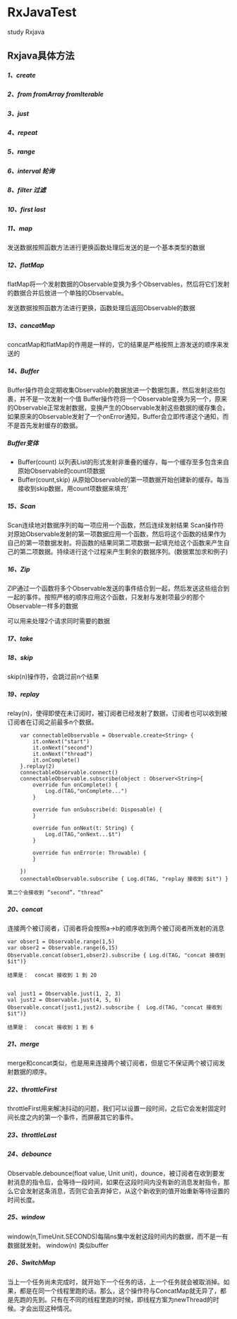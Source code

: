 # RxJavaTest
study Rxjava 
## Rxjava具体方法
##### 1、create

##### 2、from  fromArray  fromIterable

##### 3、just

##### 4、repeat

##### 5、range  

##### 6、interval 轮询

##### 8、filter 过滤

##### 10、first  last

##### 11、map 
发送数据按照函数方法进行更换函数处理后发送的是一个基本类型的数据

##### 12、flatMap
flatMap将一个发射数据的Observable变换为多个Observables，然后将它们发射的数据合并后放进一个单独的Observable。

发送数据按照函数方法进行更换，函数处理后返回Observable的数据

##### 13、concatMap
concatMap和flatMap的作用是一样的，它的结果是严格按照上游发送的顺序来发送的

##### 14、Buffer

Buffer操作符会定期收集Observable的数据放进一个数据包裹，然后发射这些包裹，并不是一次发射一个值
Buffer操作符将一个Observable变换为另一个，原来的Observable正常发射数据，变换产生的Observable发射这些数据的缓存集合。如果原来的Observable发射了一个onError通知，Buffer会立即传递这个通知，而不是首先发射缓存的数据。

##### Buffer变体

* Buffer(count) 以列表List的形式发射非重叠的缓存，每一个缓存至多包含来自原始Observable的count项数据
* Buffer(count,skip) 从原始Observable的第一项数据开始创建新的缓存。每当接收到skip数据，用count项数据来填充‘

##### 15、Scan

Scan连续地对数据序列的每一项应用一个函数，然后连续发射结果
Scan操作符对原始Observable发射的第一项数据应用一个函数，然后将这个函数的结果作为自己的第一项数据发射。将函数的结果同第二项数据一起填充给这个函数来产生自己的第二项数据。持续进行这个过程来产生剩余的数据序列。(数据累加求和例子)

##### 16、Zip

ZIP通过一个函数将多个Observable发送的事件结合到一起，然后发送这些组合到一起的事件。按照严格的顺序应用这个函数，只发射与发射项最少的那个Observable一样多的数据

可以用来处理2个请求同时需要的数据

##### 17、take

##### 18、skip
skip(n)操作符，会跳过前n个结果

##### 19、replay
relay(n)，使得即使在未订阅时，被订阅者已经发射了数据，订阅者也可以收到被订阅者在订阅之前最多n个数据。

        var connectableObservable = Observable.create<String> {
            it.onNext("start")
            it.onNext("second")
            it.onNext("thread")
            it.onComplete()
        }.replay(2)
        connectableObservable.connect()
        connectableObservable.subscribe(object : Observer<String>{
            override fun onComplete() {
                Log.d(TAG,"onComplete...")
            }

            override fun onSubscribe(d: Disposable) {
            }

            override fun onNext(t: String) {
                Log.d(TAG,"onNext...$t")
            }

            override fun onError(e: Throwable) {
            }

        })
        connectableObservable.subscribe { Log.d(TAG, "replay 接收到 $it") }
        
    第二个会接收到 “second”，“thread”
    
##### 20、concat
连接两个被订阅者，订阅者将会按照a->b的顺序收到两个被订阅者所发射的消息

    var obser1 = Observable.range(1,5)
    var obser2 = Observable.range(6,15)
    Observable.concat(obser1,obser2).subscribe { Log.d(TAG, "concat 接收到 $it")}
    
    结果是：  concat 接收到 1 到 20
    
    
    val just1 = Observable.just(1, 2, 3)
    val just2 = Observable.just(4, 5, 6)
    Observable.concat(just1,just2).subscribe {  Log.d(TAG, "concat 接收到 $it")}
    
    结果是：  concat 接收到 1 到 6

##### 21、merge
merge和concat类似，也是用来连接两个被订阅者，但是它不保证两个被订阅发射数据的顺序。
##### 22、throttleFirst
throttleFirst用来解决抖动的问题，我们可以设置一段时间，之后它会发射固定时间长度之内的第一个事件，而屏蔽其它的事件。
##### 23、throttleLast
##### 24、debounce
Observable.debounce(float value, Unit unit)，dounce，被订阅者在收到要发射消息的指令后，会等待一段时间，如果在这段时间内没有新的消息发射指令，那么它会发射这条消息，否则它会丢弃掉它，从这个新收到的值开始重新等待设置的时间长度。
##### 25、window
window(n,TimeUnit.SECONDS)每隔ns集中发射这段时间内的数据，而不是一有数据就发射。
window(n) 类似buffer
##### 26、SwitchMap
当上一个任务尚未完成时，就开始下一个任务的话，上一个任务就会被取消掉。如果，都是在同一个线程里跑的话。那么，这个操作符与ConcatMap就无异了，都是先跑的先到。只有在不同的线程里跑的时候，即线程方案为newThread的时候。才会出现这种情况。

